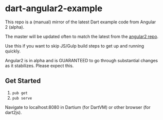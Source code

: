 # dart-angular2-example

This repo is a (manual) mirror of the latest Dart example code from Angular 2 (alpha).

The master will be updated often to match the latest from the [angular2 repo](https://github.com/angular/angular).

Use this if you want to skip JS/Gulp build steps to get up and running quickly.

Angular2 is in alpha and is GUARANTEED to go through substantial changes as it stabilizes. Please expect this.

## Get Started

1. `pub get`
2. `pub serve`

Navigate to localhost:8080 in Dartium (for DartVM) or other browser (for dart2js).